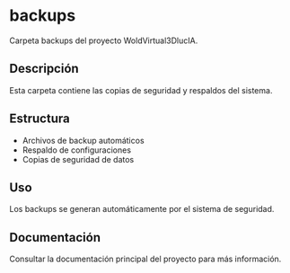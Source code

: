 # backups

Carpeta backups del proyecto WoldVirtual3DlucIA.

## Descripción
Esta carpeta contiene las copias de seguridad y respaldos del sistema.

## Estructura
- Archivos de backup automáticos
- Respaldo de configuraciones
- Copias de seguridad de datos

## Uso
Los backups se generan automáticamente por el sistema de seguridad.

## Documentación
Consultar la documentación principal del proyecto para más información. 